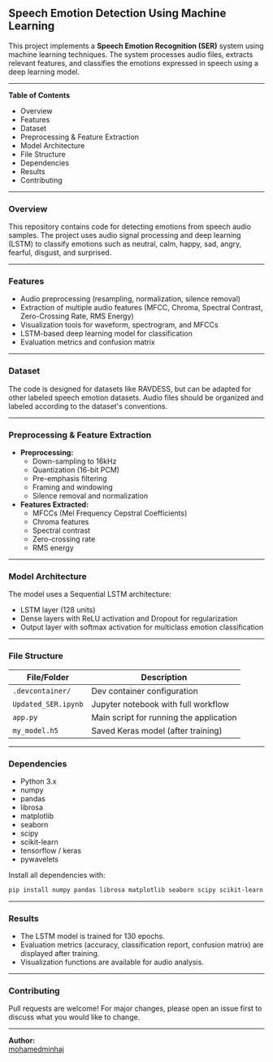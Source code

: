 ## Speech Emotion Detection Using Machine Learning

This project implements a **Speech Emotion Recognition (SER)** system using machine learning techniques. The system processes audio files, extracts relevant features, and classifies the emotions expressed in speech using a deep learning model.

---

**Table of Contents**
- Overview
- Features
- Dataset
- Preprocessing & Feature Extraction
- Model Architecture
- File Structure
- Dependencies
- Results
- Contributing

---

### **Overview**
This repository contains code for detecting emotions from speech audio samples. The project uses audio signal processing and deep learning (LSTM) to classify emotions such as neutral, calm, happy, sad, angry, fearful, disgust, and surprised.

---

### **Features**
- Audio preprocessing (resampling, normalization, silence removal)
- Extraction of multiple audio features (MFCC, Chroma, Spectral Contrast, Zero-Crossing Rate, RMS Energy)
- Visualization tools for waveform, spectrogram, and MFCCs
- LSTM-based deep learning model for classification
- Evaluation metrics and confusion matrix

---

### **Dataset**
The code is designed for datasets like RAVDESS, but can be adapted for other labeled speech emotion datasets. Audio files should be organized and labeled according to the dataset's conventions.

---

### **Preprocessing & Feature Extraction**
- **Preprocessing:**  
  - Down-sampling to 16kHz
  - Quantization (16-bit PCM)
  - Pre-emphasis filtering
  - Framing and windowing
  - Silence removal and normalization
- **Features Extracted:**  
  - MFCCs (Mel Frequency Cepstral Coefficients)
  - Chroma features
  - Spectral contrast
  - Zero-crossing rate
  - RMS energy

---

### **Model Architecture**
The model uses a Sequential LSTM architecture:
- LSTM layer (128 units)
- Dense layers with ReLU activation and Dropout for regularization
- Output layer with softmax activation for multiclass emotion classification

---

### **File Structure**
| File/Folder            | Description                                      |
|------------------------|--------------------------------------------------|
| `.devcontainer/`       | Dev container configuration                      |
| `Updated_SER.ipynb`    | Jupyter notebook with full workflow              |
| `app.py`               | Main script for running the application          |
| `my_model.h5`          | Saved Keras model (after training)               |

---

### **Dependencies**
- Python 3.x
- numpy
- pandas
- librosa
- matplotlib
- seaborn
- scipy
- scikit-learn
- tensorflow / keras
- pywavelets

Install all dependencies with:
```bash
pip install numpy pandas librosa matplotlib seaborn scipy scikit-learn tensorflow pywavelets
```


---

### **Results**
- The LSTM model is trained for 130 epochs.
- Evaluation metrics (accuracy, classification report, confusion matrix) are displayed after training.
- Visualization functions are available for audio analysis.

---

### **Contributing**
Pull requests are welcome! For major changes, please open an issue first to discuss what you would like to change.

---

**Author:**  
[mohamedminhaj](https://github.com/mohamedminhaj)
